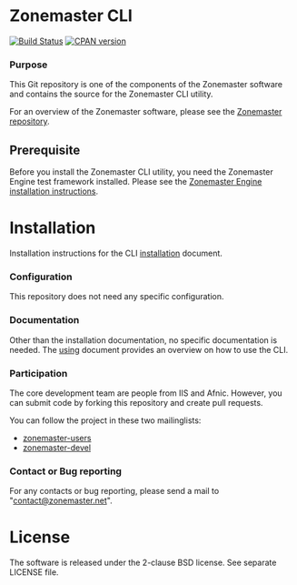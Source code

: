 Zonemaster CLI
==============
[![Build Status](https://travis-ci.org/dotse/zonemaster-engine.svg?branch=master)](https://travis-ci.org/dotse/zonemaster-engine)
[![CPAN version](https://badge.fury.io/pl/Zonemaster-CLI.svg)](https://metacpan.org/pod/Zonemaster::CLI)

### Purpose

This Git repository is one of the components of the Zonemaster software and contains the source for the Zonemaster CLI utility.

For an overview of the Zonemaster software, please see the
[Zonemaster repository](https://github.com/dotse/zonemaster).

## Prerequisite

Before you install the Zonemaster CLI utility, you need the
Zonemaster Engine test framework installed. Please see the
[Zonemaster Engine installation
instructions](https://github.com/dotse/zonemaster-engine/blob/master/docs/installation.md).

Installation
============

Installation instructions for the CLI
[installation](docs/Installation.md) document.


### Configuration 

This repository does not need any specific configuration.

### Documentation

Other than the installation documentation, no specific documentation is needed.
The [using](https://github.com/dotse/zonemaster-cli/blob/master/USING.md)
document provides an overview on how to use the CLI. 


### Participation

The core development team are people from IIS and Afnic. However, you
can submit code by forking this repository and create pull requests.

You can follow the project in these two mailinglists:

 * [zonemaster-users](http://lists.iis.se/cgi-bin/mailman/listinfo/zonemaster-users)
 * [zonemaster-devel](http://lists.iis.se/cgi-bin/mailman/listinfo/zonemaster-devel)

### Contact or Bug reporting

For any contacts or bug reporting, please send a mail to
"contact@zonemaster.net".

License
=======

The software is released under the 2-clause BSD license. See separate LICENSE file.
